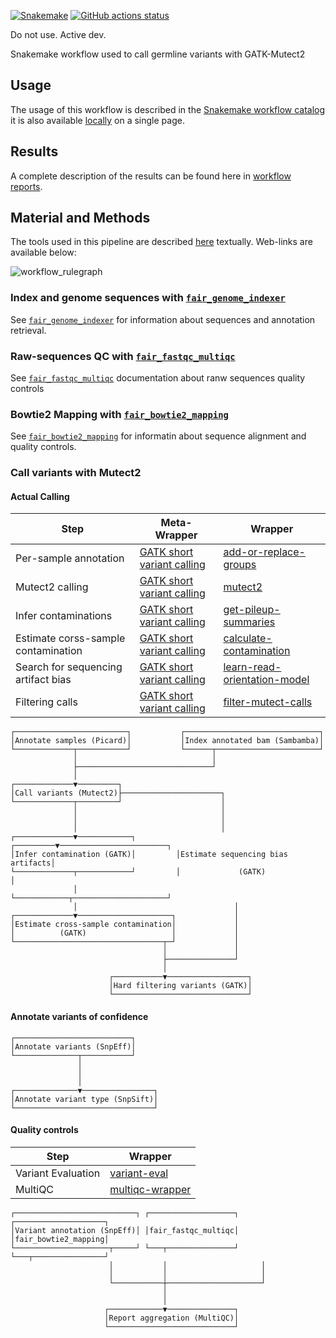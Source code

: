 [![Snakemake](https://img.shields.io/badge/snakemake-≥7.29.0-brightgreen.svg)](https://snakemake.github.io)
[![GitHub actions status](https://github.com/tdayris/fair_gatk_mutect_germline/workflows/Tests/badge.svg)](https://github.com/tdayris/fair_gatk_mutect_germline/actions?query=branch%3Amain+workflow%3ATests)

Do not use. Active dev.

Snakemake workflow used to call germline variants with GATK-Mutect2

## Usage

The usage of this workflow is described in the [Snakemake workflow catalog](https://snakemake.github.io/snakemake-workflow-catalog?usage=tdayris/fair_gatk_mutect_germline) 
it is also available [locally](https://github.com/tdayris/fair_gatk_mutect_germline/blob/main/workflow/report/usage.rst) on a single page.
 
## Results

A complete description of the results can be found here in [workflow reports](https://github.com/tdayris/fair_gatk_mutect_germline/blob/main/workflow/report/results.rst).

## Material and Methods

The tools used in this pipeline are described [here](https://github.com/tdayris/fair_gatk_mutect_germline/blob/main/workflow/report/material_methods.rst) textually. Web-links are available below:

![workflow_rulegraph](dag.png)

### Index and genome sequences with [`fair_genome_indexer`](https://github.com/tdayris/fair_genome_indexer/tree/main)

See [`fair_genome_indexer`](https://github.com/tdayris/fair_genome_indexer/tree/main) for information about sequences and annotation retrieval.

### Raw-sequences QC with [`fair_fastqc_multiqc`](https://github.com/tdayris/fair_fastqc_multiqc/)

See  [`fair_fastqc_multiqc`](https://github.com/tdayris/fair_fastqc_multiqc/) documentation about ranw sequences quality controls

### Bowtie2 Mapping with [`fair_bowtie2_mapping`](https://github.com/tdayris/fair_bowtie2_mapping/tree/main)

See [`fair_bowtie2_mapping`](https://github.com/tdayris/fair_bowtie2_mapping/tree/main) for informatin about sequence alignment and quality controls.

### Call variants with Mutect2

#### Actual Calling

| Step                                | Meta-Wrapper                                                                                                               | Wrapper                                                                                                                          |
| ----------------------------------- | -------------------------------------------------------------------------------------------------------------------------- | -------------------------------------------------------------------------------------------------------------------------------- |
| Per-sample annotation               | [GATK short variant calling](https://snakemake-wrappers.readthedocs.io/en/v3.3.6/meta-wrappers/gatk_mutect2_calling.html) | [add-or-replace-groups](https://snakemake-wrappers.readthedocs.io/en/v3.3.6/wrappers/picard/addorreplacereadgroups.html)         |
| Mutect2 calling                     | [GATK short variant calling](https://snakemake-wrappers.readthedocs.io/en/v3.3.6/meta-wrappers/gatk_mutect2_calling.html) | [mutect2](https://snakemake-wrappers.readthedocs.io/en/v3.3.6/wrappers/gatk/mutect.html)                                         |
| Infer contaminations                | [GATK short variant calling](https://snakemake-wrappers.readthedocs.io/en/v3.3.6/meta-wrappers/gatk_mutect2_calling.html) | [get-pileup-summaries](https://snakemake-wrappers.readthedocs.io/en/v3.3.6/wrappers/gatk/getpileupsummaries.html)                |
| Estimate corss-sample contamination | [GATK short variant calling](https://snakemake-wrappers.readthedocs.io/en/v3.3.6/meta-wrappers/gatk_mutect2_calling.html) | [calculate-contamination](https://snakemake-wrappers.readthedocs.io/en/v3.3.6/wrappers/gatk/calculatecontamination.html)         |
| Search for sequencing artifact bias | [GATK short variant calling](https://snakemake-wrappers.readthedocs.io/en/v3.3.6/meta-wrappers/gatk_mutect2_calling.html) | [learn-read-orientation-model](https://snakemake-wrappers.readthedocs.io/en/v3.3.6/wrappers/gatk/learnreadorientationmodel.html) |
| Filtering calls                     | [GATK short variant calling](https://snakemake-wrappers.readthedocs.io/en/v3.3.6/meta-wrappers/gatk_mutect2_calling.html) | [filter-mutect-calls](https://snakemake-wrappers.readthedocs.io/en/v3.3.6/wrappers/gatk/filtermutectcalls.html)                  |


```
┌─────────────────────────┐           ┌──────────────────────────────┐   
│Annotate samples (Picard)│           │Index annotated bam (Sambamba)│   
└─────────────┬───────────┘           └──────┬───────────────────────┘   
              │                              │                           
              ├──────────────────────────────┘                           
              │                                                          
┌─────────────▼─────────┐                                                
│Call variants (Mutect2)├──────────────────────┐                         
└─────────────┬─────────┘                      │                         
              │                                │                         
              │                                │                         
              │                                │                         
┌─────────────▼────────────┐         ┌─────────▼────────────────────────┐
│Infer contamination (GATK)│         │Estimate sequencing bias artifacts│
└─────────────┬────────────┘         │             (GATK)               │
              │                      └────────────┬─────────────────────┘
              │                                   │                      
┌─────────────▼─────────────────────┐             │                      
│Estimate cross-sample contamination│             │                      
│          (GATK)                   │             │                      
└─────────────────────────────────┬─┘             │                      
                                  │               │                      
                                  ├───────────────┘                      
                                  │                                      
                      ┌───────────▼──────────────────┐                   
                      │Hard filtering variants (GATK)│                   
                      └──────────────────────────────┘                   
```

#### Annotate variants of confidence

```
┌──────────────────────────┐     
│Annotate variants (SnpEff)│     
└──────────────┬───────────┘     
               │                 
               │                 
               │                 
┌──────────────▼────────────────┐
│Annotate variant type (SnpSift)│
└───────────────────────────────┘
```


#### Quality controls

| Step               | Wrapper                                                                                            |
| ------------------ | -------------------------------------------------------------------------------------------------- |
| Variant Evaluation | [variant-eval](https://snakemake-wrappers.readthedocs.io/en/v3.3.6/wrappers/gatk/varianteval.html) |
| MultiQC            | [multiqc-wrapper](https://snakemake-wrappers.readthedocs.io/en/v3.3.6/wrappers/multiqc.html)       |

```
┌───────────────────────────┐ ┌───────────────────┐ ┌────────────────────┐
│Variant annotation (SnpEff)│ │fair_fastqc_multiqc│ │fair_bowtie2_mapping│
└─────────────────────┬─────┘ └───┬───────────────┘ └───┬────────────────┘
                      │           │                     │                 
                      │           │                     │                 
                      └───────────┼─────────────────────┘                 
                                  │                                       
                                  │                                       
                     ┌────────────▼───────────────┐                       
                     │Report aggregation (MultiQC)│                       
                     └────────────────────────────┘                       
```
